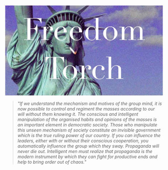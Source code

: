 ![Lady Liberty](lady-liberty.jpg)

> *"If we understand the mechanism and motives of the group mind, it is now possible to control and regiment the masses according to our will without them knowing it. The conscious and intelligent manipulation of the organised habits and opinions of the masses is an important element in democratic society. Those who manipulate this unseen mechanism of society constitute an invisible government which is the true ruling power of our country. If you can influence the leaders, either with or without their conscious cooperation, you automatically influence the group which they sway. Propaganda will never die out. Intelligent men must realize that propaganda is the modern instrument by which they can fight for productive ends and help to bring order out of chaos."*
